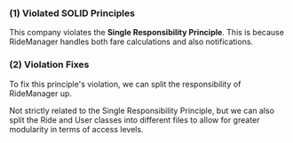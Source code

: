 ### (1) Violated SOLID Principles
This company violates the **Single Responsibility Principle**. This is because RideManager handles both fare calculations and also notifications.

### (2) Violation Fixes
To fix this principle's violation, we can split the responsibility of RideManager up.

Not strictly related to the Single Responsibility Principle, but we can also split the Ride and User classes into different files to allow for greater modularity in terms of access levels.